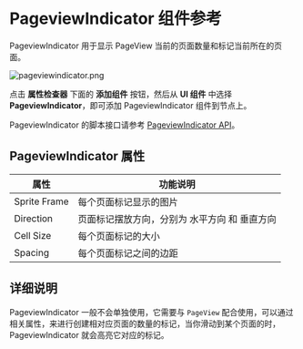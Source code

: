 # PageviewIndicator 组件参考

PageviewIndicator 用于显示 PageView 当前的页面数量和标记当前所在的页面。

![pageviewindicator.png](./pageviewindicator/pageviewindicator.png)

点击 **属性检查器** 下面的 **添加组件** 按钮，然后从 **UI 组件** 中选择 **PageviewIndicator**，即可添加 PageviewIndicator 组件到节点上。

PageviewIndicator 的脚本接口请参考 [PageviewIndicator API](%__APIDOC__%/zh/classes/PageViewIndicator.html)。

## PageviewIndicator 属性

| 属性 |   功能说明 |
| -------------- | ----------- |
| Sprite Frame | 每个页面标记显示的图片 |
| Direction    | 页面标记摆放方向，分别为 水平方向 和 垂直方向 |
| Cell Size    | 每个页面标记的大小 |
| Spacing      | 每个页面标记之间的边距 |

## 详细说明

PageviewIndicator 一般不会单独使用，它需要与 `PageView` 配合使用，可以通过相关属性，来进行创建相对应页面的数量的标记，当你滑动到某个页面的时，PageviewIndicator 就会高亮它对应的标记。
